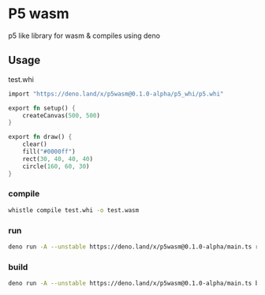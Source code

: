 # P5 wasm

p5 like library for wasm & compiles using deno

## Usage

test.whi

```rs
import "https://deno.land/x/p5wasm@0.1.0-alpha/p5_whi/p5.whi"

export fn setup() {
    createCanvas(500, 500)
}

export fn draw() {
    clear()
    fill("#0000ff")
    rect(30, 40, 40, 40)
    circle(160, 60, 30)
}
```

### compile

```sh
whistle compile test.whi -o test.wasm
```

### run

```sh
deno run -A --unstable https://deno.land/x/p5wasm@0.1.0-alpha/main.ts run test.wasm
```

### build

```sh
deno run -A --unstable https://deno.land/x/p5wasm@0.1.0-alpha/main.ts build test.wasm -o myApp.exe
```
